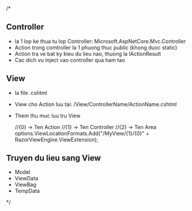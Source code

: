 ﻿/*
## Controller
 - la 1 lop ke thua tu lop Controller: Microsoft.AspNetCore.Mvc.Controller
 - Action trong comtroller la 1 phuong thuc public (khong duoc static)
 - Action tra ve bat ky kieu du lieu nao, thuong la IActionResult
 - Cac dich vu inject vao controller qua ham tao


## View
 - la file .cshtml
 - View cho Action luu tai: /View/ControllerName/ActionName.cshtml
 - Them thu muc luu tru View

   //{0} -> Ten Action
   //{1} -> Ten Controller
   //{2} -> Ten Area
    options.ViewLocationFormats.Add("/MyView/{1}/{0}" + RazorViewEngine.ViewExtension);

## Truyen du lieu sang View
 - Model
 - ViewData
 - ViewBag
 - TempData
 
 */